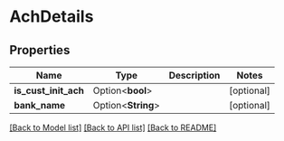 # AchDetails

## Properties

Name | Type | Description | Notes
------------ | ------------- | ------------- | -------------
**is_cust_init_ach** | Option<**bool**> |  | [optional]
**bank_name** | Option<**String**> |  | [optional]

[[Back to Model list]](../README.md#documentation-for-models) [[Back to API list]](../README.md#documentation-for-api-endpoints) [[Back to README]](../README.md)



